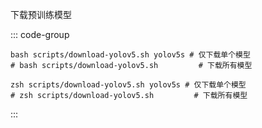 下载预训练模型

::: code-group

```shell [bash]
bash scripts/download-yolov5.sh yolov5s # 仅下载单个模型
# bash scripts/download-yolov5.sh         # 下载所有模型
```
```shell [zsh]
zsh scripts/download-yolov5.sh yolov5s # 仅下载单个模型
# zsh scripts/download-yolov5.sh         # 下载所有模型
```

::: 
